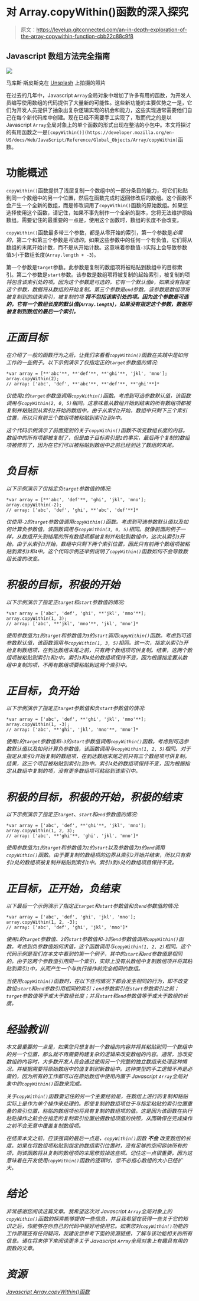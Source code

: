# 对 Array.copyWithin()函数的深入探究

> 原文：<https://levelup.gitconnected.com/an-in-depth-exploration-of-the-array-copywithin-function-cbb22c88c9f8>

## Javascript 数组方法完全指南

![](img/527ca7cf173130b97eb629fa314de897.png)

马库斯·斯皮斯克在 [Unsplash](https://unsplash.com/s/photos/javascript-code?utm_source=unsplash&utm_medium=referral&utm_content=creditCopyText) 上拍摄的照片

在过去的几年中，Javascript `Array`全局对象中增加了许多有用的函数，为开发人员编写使用数组的代码提供了大量新的可能性。这些新功能的主要优势之一是，它们为开发人员提供了抽象出复杂逻辑实现的机会和能力，这些实现通常需要他们自己在每个新代码库中创建。现在已经不需要手工实现了，取而代之的是以 Javascript `Array`全局对象上的单个函数的形式出现在整洁的小包中。本文将探讨的有用函数之一是`[copyWithin()](https://developer.mozilla.org/en-US/docs/Web/JavaScript/Reference/Global_Objects/Array/copyWithin)`函数。

# 功能概述

`copyWithin()`函数提供了浅层复制一个数组中的一部分条目的能力，将它们粘贴到同一个数组中的另一个位置，然后在函数完成时返回修改后的数组。这个函数不会产生一个全新的数组，而是修改调用了`copyWithin()`函数的原始数组。如果您选择使用这个函数，请记住，如果不事先制作一个全新的副本，您将无法维护原始数组。需要记住的最重要的一点是，使用这个函数时，数组的长度不会改变。

`copyWithin()`函数最多带三个参数，都是从零开始的索引，第一个参数是*必需的*，第二个和第三个参数是*可选的*。如果这些参数中的任何一个有负值，它们将从数组的末尾开始计数，而不是从开始计数。这意味着参数值`-3`实际上会导致参数值`3`小于数组长度(`Array.length + -3`)。

第一个参数是`target`参数。此参数是复制的数组项将被粘贴到数组中的目标索引。第二个参数是`start`参数。该参数是数组项将被复制的起始索引，被复制的项*将包含该索引处的项。因为这个参数是可选的，它有一个默认值`0`，如果没有指定这个参数，数据将从数组的开始复制。第三个参数是`end`参数。该参数是数组项将被复制到的结束索引，被复制的项 ***将不包括该索引处的项。因为这个参数是可选的，它有一个数组长度的默认值(`Array.length`)，如果没有指定这个参数，数据将被复制到数组的最后一个索引。****

# *正面目标*

*在介绍了一般的函数行为之后，让我们来看看`copyWithin()`函数在实践中是如何工作的一些例子。以下示例演示了仅指定正的`target`参数值的情况:*

```
*var array = [**'abc'**, **'def'**, **'ghi'**, 'jkl', 'mno'];
array.copyWithin(2);
// array: ['abc', 'def', **'abc'**, **'def'**, **'ghi'**]*
```

*仅使用`2`的`target`参数值调用`copyWithin()`函数。考虑到可选参数默认值，该函数调用与`copyWithin(2, 0, 5)`相同。这意味着从数组开始到结束的所有数组项都被复制并粘贴到从索引`2`开始的数组中。由于从索引`2`开始，数组中只剩下三个索引位置，所以只有前三个数组项被粘贴到索引`2`到`4`中。*

*这个代码示例演示了前面提到的关于`copyWithin()`函数不改变数组长度的内容。数组中的所有项都被复制了，但是由于目标索引是`2`的事实，最后两个复制的数组项被修剪了，因为在它们可以被粘贴到数组中之前已经到达了数组的末尾。*

# *负目标*

*以下示例演示了仅指定负`target`参数值的情况:*

```
*var array = [**'abc', 'def'**, 'ghi', 'jkl', 'mno'];
array.copyWithin(-2);
// array: ['abc', 'def', 'ghi', **'abc', 'def'**]*
```

*仅使用`-2`的`target`参数值调用`copyWithin()`函数。考虑到可选参数默认值以及如何计算负参数值，该函数调用与`copyWithin(3, 0, 5)`相同。就像前面的例子一样，从数组开头到结尾的所有数组项都被复制并粘贴到数组中，这次从索引`3`开始。由于从索引`3`开始，数组中只剩下两个索引位置，因此只有前两个数组项被粘贴到索引`3`和`4`中。这个代码示例还举例说明了`copyWithin()`函数如何不会导致数组长度的改变。*

# *积极的目标，积极的开始*

*以下示例演示了指定正`target`和`start`参数值的情况:*

```
*var array = ['abc', 'def', 'ghi', **'jkl', 'mno'**];
array.copyWithin(1, 3);
// array: ['abc', **'jkl', 'mno'**, 'jkl', 'mno']*
```

*使用参数值为`1`的`target`和参数值为`3`的`start`调用`copyWithin()`函数。考虑到可选参数默认值，该函数调用与`copyWithin(1, 3, 5)`相同。这一次，指定从索引`3`开始复制数组项，在到达数组末尾之前，只有两个数组项可供复制。结果，这两个数组项被粘贴到索引`1`和`2`中。索引`3`和`4`处的数组项保持不变，因为根据指定要从数组中复制的项，不再有数组项要粘贴到这两个索引中。*

# *正目标，负开始*

*以下示例演示了指定正`target`参数值和负`start`参数值的情况:*

```
*var array = ['abc', 'def', **'ghi', 'jkl', 'mno'**];
array.copyWithin(1, -3);
// array: ['abc', **'ghi', 'jkl', 'mno'**, 'mno']*
```

*使用`1`的`target`参数值和`-3`的`start`参数值调用`copyWithin()`函数。考虑到可选参数默认值以及如何计算负参数值，该函数调用与`copyWithin(1, 2, 5)`相同。对于指定从索引`2`开始复制的数组项，在到达数组末尾之前只有三个数组项可供复制。结果，这三个项目被粘贴到索引`1`到`3`中。索引`4`处的数组项保持不变，因为根据指定从数组中复制的项，没有更多数组项可粘贴到该索引中。*

# *积极的目标，积极的开始，积极的结束*

*以下示例演示了指定正`target`、`start`和`end`参数值的情况:*

```
*var array = ['abc', 'def', **'ghi'**, 'jkl', 'mno'];
array.copyWithin(1, 2, 3);
// array: ['abc', **'ghi'**, 'ghi', 'jkl', 'mno']*
```

*使用参数值为`1`的`target`和参数值为`2`的`start`以及参数值为`3`的`end`调用`copyWithin()`函数。由于要复制的数组项的边界从索引`2`开始并结束，所以只有索引`2`处的数组项被复制并粘贴到索引`1`中。索引`3`到`5`处的数组项目保持不变。*

# *正目标，正开始，负结束*

*以下最后一个示例演示了指定正`target`和`start`参数值和负`end`参数值的情况:*

```
*var array = ['abc', 'def', 'ghi', 'jkl', 'mno'];
array.copyWithin(1, 2, -3);
// array: ['abc', 'def', 'ghi', 'jkl', 'mno']*
```

*使用`1`的`target`参数值、`2`的`start`参数值和`-3`的`end`参数值调用`copyWithin()`函数。考虑到负参数值如何求值，这个函数调用与`copyWithin(1, 2, 2)`相同。这个代码示例是我们在本文中看到的第一个例子，其中的`start`和`end`参数值是相同的。由于这两个参数值引用同一个索引，实际上没有从数组中复制数组项并将其粘贴到索引`1`中，从而产生一个与执行操作前完全相同的数组。*

*当使用`copyWithin()`函数时，在以下任何情况下都会发生相同的行为，即不改变数组:`start`和`end`参数引用相同的索引；`end`参数索引在`start`参数索引之前；`target`参数值等于或大于数组长度；并且`start`和`end`参数值等于或大于数组的长度。*

# *经验教训*

*本文最重要的一点是，如果您只想复制一个数组的内容并将其粘贴到同一个数组中的另一个位置，那么就不再需要构建复杂的逻辑来改变数组的内容。通常，当改变数组的内容时，大多数开发人员会通过使用另一个完整的独立数组来处理这种情况，并根据需要将原始数组中的值复制到新数组中。这种类型的手工逻辑不再是必需的，因为所有的工作都可以在原始数组中使用内置于 Javascript `Array`全局对象中的`copyWithin()`函数来完成。*

*关于`copyWithin()`函数要记住的另一个主要经验是，在数组上进行的复制和粘贴实际上是作为单个操作来处理的。即使复制的数组项位于与指定粘贴的索引位置重叠的索引位置，粘贴的数组项也将具有复制的数组项的值。这是因为该函数在执行粘贴操作之前会在指定的复制索引位置拍摄数组项值的快照，从而确保在完成操作之前不会无意中覆盖复制数组项。*

*在结束本文之前，应该强调的最后一点是，`copyWithin()`函数 ***不会*** 改变数组的长度。如果在将数组项粘贴到指定的数组索引位置时，没有足够的空间容纳所有的项，则该函数将从复制的数组项的末尾修剪掉这些项。记住这一点很重要，因为这意味着在开发使用`copyWithin()`函数的逻辑时，您不必担心数组的大小已经扩大。*

# *结论*

*非常感谢您阅读这篇文章。我希望这次对 Javascript `Array`全局对象上的`copyWithin()`函数的探索能够提供一些信息，并且我希望在获得一些关于它的知识之后，你能够在你自己的代码中很好地使用它。如果您对`copyWithin()`功能的工作原理还有任何疑问，我建议您参考下面的资源链接，了解与该功能相关的所有信息。请在将来停下来阅读更多关于 Javascript `Array`全局对象上有趣且有用的函数的文章。*

# *资源*

*[Javascript Array.copyWithin()函数](https://developer.mozilla.org/en-US/docs/Web/JavaScript/Reference/Global_Objects/Array/copyWithin)*